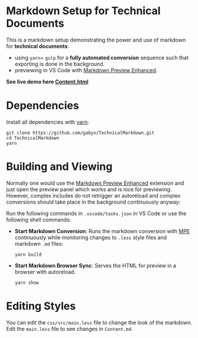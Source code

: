 # Markdown Setup for Technical Documents

This is a markdown setup demonstrating the power and use of markdown for **technical documents**:

- using `yarn`+ `gulp` for a **fully automated conversion** sequence such that exporting is done in the background.
- previewing in VS Code with [Markdown Preview Enhanced](https://shd101wyy.github.io/markdown-preview-enhanced).

**See live demo here [Content.html](https://gabyx.github.io/TechnicalMarkdown/Content.html)**

# Dependencies
Install all dependencies with [yarn](https://www.yarnjs.com/get-yarn):
```shell
git clone https://github.com/gabyx/TechnicalMarkdown.git
cd TechnicalMarkdown
yarn
```

# Building and Viewing

Normally one would use the [Markdown Preview Enhanced](https://shd101wyy.github.io/markdown-preview-enhanced) extension and just open the preview panel which works and is nice for previewing. However, complex includes do not retrigger an autoreload and complex conversions should take place in the background continuously anyway:

Run the following commands in `.vscode/tasks.json` in VS Code or use the following shell commands:
- **Start Markdown Conversion**: Runs the markdown conversion with [MPE](https://github.com/shd101wyy/mume) continuously while monitoring changes to `.less` style files and markdown `.md` files:
    ```shell
    yarn build
    ```

- **Start Markdown Browser Sync**: Serves the HTML for preview in a browser with autoreload.
    ```shell
    yarn show
    ```

# Editing Styles
You can edit the `css/src/main.less` file to change the look of the markdown.
Edit the `main.less` file to see changes in `Content.md`.
